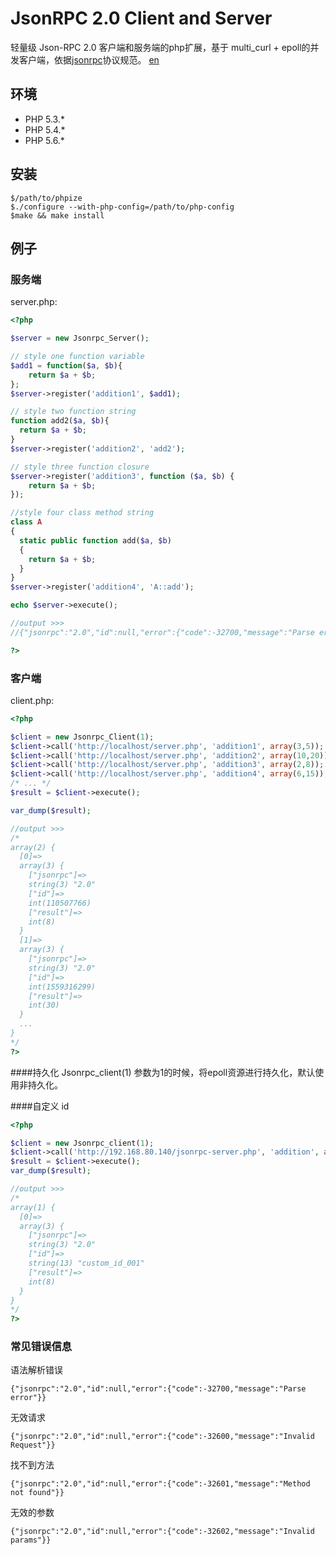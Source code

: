 JsonRPC 2.0 Client and Server
=============================

轻量级 Json-RPC 2.0 客户端和服务端的php扩展，基于 multi_curl + epoll的并发客户端，依据[jsonrpc](http://www.jsonrpc.org/)协议规范。
[en](https://github.com/rryqszq4/JsonRPC/blob/master/README-en.md)

环境
-----------
- PHP 5.3.*
- PHP 5.4.* 
- PHP 5.6.* 

安装
-------
```
$/path/to/phpize
$./configure --with-php-config=/path/to/php-config
$make && make install
```

例子
--------

### 服务端
server.php:

```php
<?php

$server = new Jsonrpc_Server();

// style one function variable
$add1 = function($a, $b){
	return $a + $b;
};
$server->register('addition1', $add1);

// style two function string
function add2($a, $b){
  return $a + $b;
}
$server->register('addition2', 'add2');

// style three function closure
$server->register('addition3', function ($a, $b) {
    return $a + $b;
});

//style four class method string
class A 
{
  static public function add($a, $b)
  {
    return $a + $b;
  }
}
$server->register('addition4', 'A::add');

echo $server->execute();

//output >>>
//{"jsonrpc":"2.0","id":null,"error":{"code":-32700,"message":"Parse error"}}

?>
```


### 客户端
client.php:

```php
<?php

$client = new Jsonrpc_Client(1);
$client->call('http://localhost/server.php', 'addition1', array(3,5));
$client->call('http://localhost/server.php', 'addition2', array(10,20));
$client->call('http://localhost/server.php', 'addition3', array(2,8));
$client->call('http://localhost/server.php', 'addition4', array(6,15));
/* ... */
$result = $client->execute();

var_dump($result);

//output >>>
/*
array(2) {
  [0]=>
  array(3) {
    ["jsonrpc"]=>
    string(3) "2.0"
    ["id"]=>
    int(110507766)
    ["result"]=>
    int(8)
  }
  [1]=>
  array(3) {
    ["jsonrpc"]=>
    string(3) "2.0"
    ["id"]=>
    int(1559316299)
    ["result"]=>
    int(30)
  }
  ...
}
*/
?>
```

####持久化
Jsonrpc_client(1) 参数为1的时候，将epoll资源进行持久化，默认使用非持久化。

####自定义 id
```php
<?php

$client = new Jsonrpc_client(1);
$client->call('http://192.168.80.140/jsonrpc-server.php', 'addition', array(3,5),"custom_id_001");
$result = $client->execute();
var_dump($result);

//output >>>
/*
array(1) {
  [0]=>
  array(3) {
    ["jsonrpc"]=>
    string(3) "2.0"
    ["id"]=>
    string(13) "custom_id_001"
    ["result"]=>
    int(8)
  }
}
*/
?>
```

### 常见错误信息
语法解析错误
```
{"jsonrpc":"2.0","id":null,"error":{"code":-32700,"message":"Parse error"}}
```

无效请求
```
{"jsonrpc":"2.0","id":null,"error":{"code":-32600,"message":"Invalid Request"}}
```

找不到方法
```
{"jsonrpc":"2.0","id":null,"error":{"code":-32601,"message":"Method not found"}}
```

无效的参数
```
{"jsonrpc":"2.0","id":null,"error":{"code":-32602,"message":"Invalid params"}}
```






